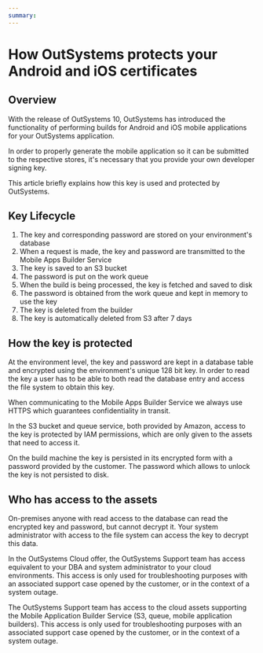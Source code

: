 ```yaml
---
summary:
---
```


# How OutSystems protects your Android and iOS certificates

## Overview 
With the release of OutSystems 10, OutSystems has introduced the functionality of performing builds for Android and iOS mobile applications for your OutSystems application.

In order to properly generate the mobile application so it can be submitted to the respective stores, it's necessary that you provide your own developer signing key.

This article briefly explains how this key is used and protected by OutSystems.

## Key Lifecycle 
1. The key and corresponding password are stored on your environment's database
2. When a request is made, the key and password are transmitted to the Mobile Apps Builder Service
3. The key is saved to an S3 bucket
4. The password is put on the work queue
5. When the build is being processed, the key is fetched and saved to disk
6. The password is obtained from the work queue and kept in memory to use the key
7. The key is deleted from the builder
8. The key is automatically deleted from S3 after 7 days

## How the key is protected 
At the environment level, the key and password are kept in a database table and encrypted using the environment's unique 128 bit key. In order to read the key a user has to be able to both read the database entry and access the file system to obtain this key.

When communicating to the Mobile Apps Builder Service we always use HTTPS which guarantees confidentiality in transit.

In the S3 bucket and queue service, both provided by Amazon, access to the key is protected by IAM permissions, which are only given to the assets that need to access it.

On the build machine the key is persisted in its encrypted form with a password provided by the customer. The password which allows to unlock the key is not persisted to disk.

## Who has access to the assets 
On-premises anyone with read access to the database can read the encrypted key and password, but cannot decrypt it. Your system administrator with access to the file system can access the key to decrypt this data.

In the OutSystems Cloud offer, the OutSystems Support team has access equivalent to your DBA and system administrator to your cloud environments. This access is only used for troubleshooting purposes with an associated support case opened by the customer, or in the context of a system outage.

The OutSystems Support team has access to the cloud assets supporting the Mobile Application Builder Service (S3, queue, mobile application builders). This access is only used for troubleshooting purposes with an associated support case opened by the customer, or in the context of a system outage.
